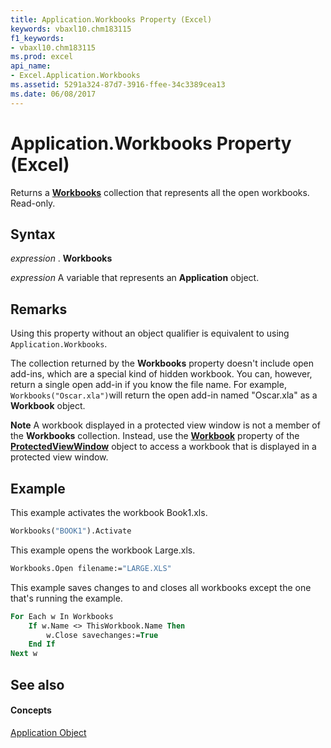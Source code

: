 ```yaml
---
title: Application.Workbooks Property (Excel)
keywords: vbaxl10.chm183115
f1_keywords:
- vbaxl10.chm183115
ms.prod: excel
api_name:
- Excel.Application.Workbooks
ms.assetid: 5291a324-87d7-3916-ffee-34c3389cea13
ms.date: 06/08/2017
---
```



# Application.Workbooks Property (Excel)

Returns a  **[Workbooks](workbooks-object-excel.md)** collection that represents all the open workbooks. Read-only.


## Syntax

 _expression_ . **Workbooks**

 _expression_ A variable that represents an **Application** object.


## Remarks

Using this property without an object qualifier is equivalent to using `Application.Workbooks`.

The collection returned by the  **Workbooks** property doesn't include open add-ins, which are a special kind of hidden workbook. You can, however, return a single open add-in if you know the file name. For example, `Workbooks("Oscar.xla")`will return the open add-in named "Oscar.xla" as a  **Workbook** object.


 **Note**  A workbook displayed in a protected view window is not a member of the  **Workbooks** collection. Instead, use the **[Workbook](protectedviewwindow-workbook-property-excel.md)** property of the **[ProtectedViewWindow](protectedviewwindow-object-excel.md)** object to access a workbook that is displayed in a protected view window.


## Example

This example activates the workbook Book1.xls.


```vb
Workbooks("BOOK1").Activate
```

This example opens the workbook Large.xls.




```vb
Workbooks.Open filename:="LARGE.XLS"
```

This example saves changes to and closes all workbooks except the one that's running the example.




```vb
For Each w In Workbooks 
    If w.Name <> ThisWorkbook.Name Then 
        w.Close savechanges:=True 
    End If 
Next w
```


## See also


#### Concepts


[Application Object](application-object-excel.md)

